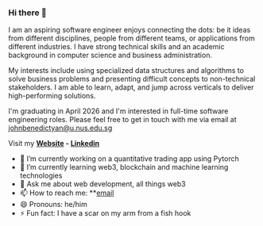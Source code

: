 ### Hi there 👋

I am an aspiring software engineer enjoys connecting the dots: be it ideas from different disciplines, people from different teams, or applications from different industries. I have strong technical skills and an academic background in computer science and business administration.

My interests include using specialized data structures and algorithms to solve business problems and presenting difficult concepts to non-technical stakeholders. I am able to learn, adapt, and jump across verticals to deliver high-performing solutions.

I'm graduating in April 2026 and I'm interested in full-time software engineering roles. Please feel free to get in touch with me via email at johnbenedictyan@u.nus.edu.sg

Visit my **[Website](https://johnbenedictyan.com/) - [Linkedin](https://www.linkedin.com/in/johnbenedictyan/)**

- 🔭 I’m currently working on a quantitative trading app using Pytorch
- 🌱 I’m currently learning web3, blockchain and machine learning technologies
- 💬 Ask me about web development, all things web3
- 📫 How to reach me: **[email](johnbenedictyan@gmail.com)
- 😄 Pronouns: he/him
- ⚡ Fun fact: I have a scar on my arm from a fish hook

<!--
**johnbenedictyan/johnbenedictyan** is a ✨ _special_ ✨ repository because its `README.md` (this file) appears on your GitHub profile.

Here are some ideas to get you started:

- 🔭 I’m currently working on ...
- 🌱 I’m currently learning ...
- 👯 I’m looking to collaborate on ...
- 🤔 I’m looking for help with ...
- 💬 Ask me about ...
- 📫 How to reach me: ...
- 😄 Pronouns: ...
- ⚡ Fun fact: ...
-->
